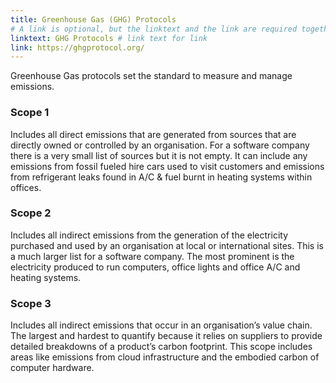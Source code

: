 ```yaml
---
title: Greenhouse Gas (GHG) Protocols
# A link is optional, but the linktext and the link are required together
linktext: GHG Protocols # link text for link
link: https://ghgprotocol.org/
---
```


Greenhouse Gas protocols set the standard to measure and manage emissions.

### Scope 1
Includes all direct emissions that are generated from sources that are directly owned or controlled by an organisation. For a software company there is a very small list of sources but it is not empty. It can include any emissions from fossil fueled hire cars used to visit customers and emissions from refrigerant leaks found in A/C & fuel burnt in heating systems within offices.

### Scope 2
Includes all indirect emissions from the generation of the electricity purchased and used by an organisation at local or international sites. This is a much larger list for a software company. The most prominent is the electricity produced to run computers, office lights and office A/C and heating systems.

### Scope 3
Includes all indirect emissions that occur in an organisation’s value chain. The largest and hardest to quantify because it relies on suppliers to provide detailed breakdowns of a product’s carbon footprint. This scope includes areas like emissions from cloud infrastructure and the embodied carbon of computer hardware.